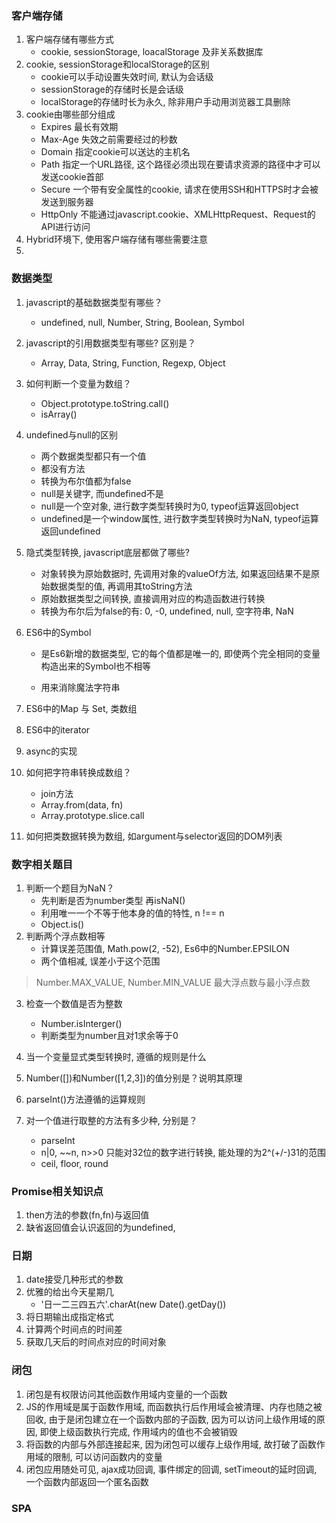 ### 客户端存储
1. 客户端存储有哪些方式
    + cookie, sessionStorage, loacalStorage 及非关系数据库
2. cookie, sessionStorage和localStorage的区别
    + cookie可以手动设置失效时间, 默认为会话级
    + sessionStorage的存储时长是会话级
    + localStorage的存储时长为永久, 除非用户手动用浏览器工具删除
3. cookie由哪些部分组成
    + Expires 最长有效期
    + Max-Age 失效之前需要经过的秒数
    + Domain 指定cookie可以送达的主机名
    + Path 指定一个URL路径, 这个路径必须出现在要请求资源的路径中才可以发送cookie首部
    + Secure 一个带有安全属性的cookie, 请求在使用SSH和HTTPS时才会被发送到服务器
    + HttpOnly 不能通过javascript.cookie、XMLHttpRequest、Request的API进行访问
4. Hybrid环境下, 使用客户端存储有哪些需要注意
5. 

### 数据类型
1. javascript的基础数据类型有哪些？
    + undefined, null, Number, String, Boolean, Symbol
2. javascript的引用数据类型有哪些? 区别是？
    + Array, Data, String, Function, Regexp, Object
3. 如何判断一个变量为数组？
    + Object.prototype.toString.call()
    + isArray()

4. undefined与null的区别
    + 两个数据类型都只有一个值
    + 都没有方法
    + 转换为布尔值都为false
    + null是关键字, 而undefined不是
    + null是一个空对象, 进行数字类型转换时为0, typeof运算返回object
    + undefined是一个window属性, 进行数字类型转换时为NaN, typeof运算返回undefined

5. 隐式类型转换, javascript底层都做了哪些?
    + 对象转换为原始数据时, 先调用对象的valueOf方法, 如果返回结果不是原始数据类型的值, 再调用其toString方法
    + 原始数据类型之间转换, 直接调用对应的构造函数进行转换
    + 转换为布尔后为false的有: 0, -0, undefined, null, 空字符串, NaN

6. ES6中的Symbol
    + 是Es6新增的数据类型, 它的每个值都是唯一的, 即使两个完全相同的变量构造出来的Symbol也不相等

    + 用来消除魔法字符串
7. ES6中的Map 与 Set, 类数组
8. ES6中的iterator
9. async的实现
10. 如何把字符串转换成数组？
    + join方法
    + Array.from(data, fn)
    + Array.prototype.slice.call
11. 如何把类数据转换为数组, 如argument与selector返回的DOM列表

### 数字相关题目
1. 判断一个题目为NaN？ 
    + 先判断是否为number类型 再isNaN()
    + 利用唯一一个不等于他本身的值的特性, n !== n
    + Object.is()
2. 判断两个浮点数相等
    + 计算误差范围值, Math.pow(2, -52), Es6中的Number.EPSILON
    + 两个值相减, 误差小于这个范围
> Number.MAX_VALUE, Number.MIN_VALUE 最大浮点数与最小浮点数

3. 检查一个数值是否为整数
    + Number.isInterger()
    + 判断类型为number且对1求余等于0

4. 当一个变量显式类型转换时, 遵循的规则是什么
5. Number([])和Number([1,2,3])的值分别是？说明其原理
6. parseInt()方法遵循的运算规则
7. 对一个值进行取整的方法有多少种, 分别是？
    + parseInt
    + n|0, ~~n, n>>0 只能对32位的数字进行转换, 能处理的为2^(+/-)31的范围
    + ceil, floor, round


### Promise相关知识点
1. then方法的参数(fn,fn)与返回值
2. 缺省返回值会认识返回的为undefined, 


### 日期
1. date接受几种形式的参数
2. 优雅的给出今天星期几
    + '日一二三四五六'.charAt(new Date().getDay())
3. 将日期输出成指定格式
4. 计算两个时间点的时间差
5. 获取几天后的时间点对应的时间对象

### 闭包
1. 闭包是有权限访问其他函数作用域内变量的一个函数
2. JS的作用域是属于函数作用域, 而函数执行后作用域会被清理、内存也随之被回收, 由于是闭包建立在一个函数内部的子函数, 因为可以访问上级作用域的原因, 即使上级函数执行完成, 作用域内的值也不会被销毁
3. 将函数的内部与外部连接起来, 因为闭包可以缓存上级作用域, 故打破了函数作用域的限制, 可以访问函数内的变量
4. 闭包应用随处可见, ajax成功回调, 事件绑定的回调, setTimeout的延时回调, 一个函数内部返回一个匿名函数

### SPA
